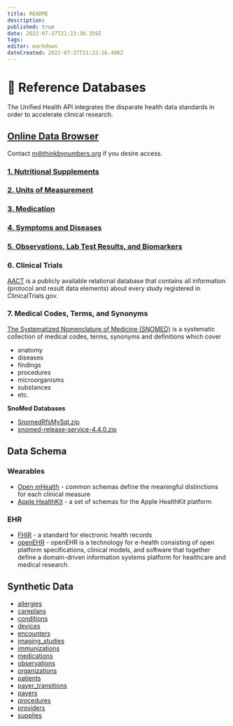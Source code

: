 ```yaml
---
title: README
description: 
published: true
date: 2022-07-27T21:23:30.359Z
tags: 
editor: markdown
dateCreated: 2022-07-27T21:23:26.498Z
---
```


# 📖 Reference Databases

The Unified Health API integrates the disparate health data standards in order to accelerate clinical research.

## [Online Data Browser](https://data.crowdsourcingcures.org)

Contact m@thinkbynumbers.org if you desire access.

### [1. Nutritional Supplements](supplement-databases.md)

### [2. Units of Measurement](units.md)

### [3. Medication](medication-databases.md)

### [4. Symptoms and Diseases](diseases.md)

### [5. Observations, Lab Test Results, and Biomarkers](biomarker-databases.md)

### 6. Clinical Trials

[AACT](https://aact.ctti-clinicaltrials.org) is a publicly available relational database that contains all information (protocol and result data elements) about every study registered in ClinicalTrials.gov.

### 7. Medical Codes, Terms, and Synonyms

[The Systematized Nomenclature of Medicine (SNOMED)](https://www.google.com/url?sa=t\&rct=j\&q=\&esrc=s\&source=web\&cd=\&cad=rja\&uact=8\&ved=2ahUKEwiP-bmSy8f0AhXxJzQIHZw1DyMQFnoECA4QAQ\&url=https%3A%2F%2Fen.wikipedia.org%2Fwiki%2FSystematized\_Nomenclature\_of\_Medicine\&usg=AOvVaw0OEA6yHcGONHJwDX9OrbKc) is a systematic collection of medical codes, terms, synonyms and definitions which cover

* anatomy
* diseases
* findings
* procedures
* microorganisms
* substances
* etc.

**SnoMed Databases**

* [SnomedRfsMySql.zip](https://s3.amazonaws.com/static.quantimo.do/unified-health-api/SnomedRfsMySql.zip)
* [snomed-release-service-4.4.0.zip](https://s3.amazonaws.com/static.quantimo.do/unified-health-api/snomed-release-service-4.4.0.zip)

## Data Schema

### Wearables

* [Open mHealth](https://www.openmhealth.org/documentation/#/schema-docs/schema-library) - common schemas define the meaningful distinctions for each clinical measure
* [Apple HealthKit](https://github.com/openmhealth/schemas/tree/develop/schema/granola) - a set of schemas for the Apple HealthKit platform

### EHR

* [FHIR](https://www.hl7.org/fhir/) - a standard for electronic health records
* [openEHR](https://www.openehr.org) - openEHR is a technology for e-health consisting of open platform specifications, clinical models, and software that together define a domain-driven information systems platform for healthcare and medical research.

## Synthetic Data

* [allergies](https://static.quantimo.do/data/synthetic-data/allergies.csv)
* [careplans](https://static.quantimo.do/data/synthetic-data/careplans.csv)
* [conditions](https://static.quantimo.do/data/synthetic-data/conditions.csv)
* [devices](https://static.quantimo.do/data/synthetic-data/devices.csv)
* [encounters](https://static.quantimo.do/data/synthetic-data/encounters.csv)
* [imaging\_studies](https://static.quantimo.do/data/synthetic-data/imaging\_studies.csv)
* [immunizations](https://static.quantimo.do/data/synthetic-data/immunizations.csv)
* [medications](https://static.quantimo.do/data/synthetic-data/medications.csv)
* [observations](https://static.quantimo.do/data/synthetic-data/observations.csv)
* [organizations](https://static.quantimo.do/data/synthetic-data/organizations.csv)
* [patients](https://static.quantimo.do/data/synthetic-data/patients.csv)
* [payer\_transitions](https://static.quantimo.do/data/synthetic-data/payer\_transitions.csv)
* [payers](https://static.quantimo.do/data/synthetic-data/payers.csv)
* [procedures](https://static.quantimo.do/data/synthetic-data/procedures.csv)
* [providers](https://static.quantimo.do/data/synthetic-data/providers.csv)
* [supplies](https://static.quantimo.do/data/synthetic-data/supplies.csv)
